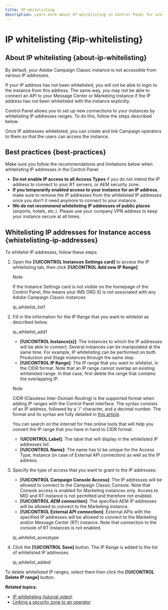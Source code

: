 ```yaml
---
title: IP whitelisting
description: Learn more about IP whitelisting in Control Panel for instance access
---
```


# IP whitelisting {#ip-whitelisting}

## About IP whitelisting {about-ip-whitelisting}

By default, your Adobe Campaign Classic instance is not accessible from various IP addresses.

If your IP address has not been whitelisted, you will not be able to login to the instance from this address. The same way, you may not be able to connect an API to your Message Center or Marketing instance if the IP address has not been whitelisted with the instance explicitly.

Control Panel allows you to set up new connections to your instances by whitelisting IP addresses ranges. To do this, follow the steps described below.

Once IP addresses whitelisted, you can create and link Campaign operators to them so that the users can access the instance.

## Best practices {best-practices}

Make sure you follow the recommendations and limitations below when whitelisting IP addresses in the Control Panel.

* **Do not enable IP access to all Access Types** if you do not intend the IP address to connect to your RT servers, or AEM security zone. 
* **If you temporarily enabled access to your instance for an IP address**, make sure to remove the IP addresses from the whitelisted IP addresses once you don't it need anymore to connect to your instance.
* **We do not recommend whitelisting IP addresses of public places** (airports, hotels, etc.). Please use your company VPN address to keep your instance secure at all times.

## Whitelisting IP addresses for Instance access {whistelisting-ip-addresses}

To whitelist IP addresses, follow these steps:

1. Open the **[!UICONTROL Instances Settings card]** to access the IP whitelisting tab, then click **[!UICONTROL Add new IP Range]**.

    >[!NOTE]
    >
    >If the Instance Settings card is not visible on the homepage of the Control Panel, this means your IMS ORG ID is not associated with any Adobe Campaign Classic instances

    ip_whitelist_list1

1. Fill in the information for the IP Range that you want to whitelist as described below.

    ip_whitelist_add1

    * **[!UICONTROL Instance(s)]**: The instances to which the IP addresses will be able to connect. Several instances can be manipulated at the same time. For example, IP whitelisting can be performed on both Production and Stage instances through the same step.
    * **[!UICONTROL IP Range]**: The IP range that you want to whitelist, in the CIDR format. Note that an IP range cannot overlap an existing whitelisted range. In that case, first delete the range that contains the overlapping IP.

    >[!NOTE]
    >
    >CIDR (Classless Inter-Domain Routing) is the supported format when adding IP ranges with the Control Panel interface. The syntax consists of an IP address, followed by a '/' character, and a decimal number. The format and its syntax are fully detailed in [this article](https://whatismyipaddress.com/cidr).
    >
    >You can search on the internet for free online tools that will help you convert the IP range that you have in hand to CIDR format.

    * **!UICONTROL Label]**: The label that will display in the whitelisted IP addresses list.
    * **[!UICONTROL Name]**: The name has to be unique for the Access Type, Instance (in case of External API connection) as well as the IP address.

1. Specify the type of access that you want to grant to the IP addresses:

    * **[!UICONTROL Campaign Console Access]**: The IP addresses will be allowed to connect to the Campaign Classic Console. Note that Console access is enabled for Marketing instances only. Access to MID and RT instance is not permitted and therefore not enabled.
    * **[!UICONTROL AEM connection]**: The specified AEM IP addresses will be allowed to connect to the Marketing instance.
    * **[!UICONTROL External API connection]**: External APIs with the specified IP addresses will be allowed to connect to the Marketing and/or Message Center (RT) instance. Note that connection to the console of RT instances is not enabled.

    ip_whitelist_acesstype

1. Click the **[!UICONTROL Save]** button. The IP Range is added to the list of whitelisted IP addresses.

    ip_whitelist_added

To delete whitelisted IP ranges, select them then click the **[!UICONTROL Delete IP range]** button.

**Related topics:**

* [IP whitelisting (tutorial video)](https://docs.adobe.com/content/help/en/campaign-learn/campaign-classic-tutorials/administrating/control-panel-acc/ip-whitelisting.html)
* [Linking a security zone to an operator](https://docs.campaign.adobe.com/doc/AC/en/INS_Additional_configurations_Configuring_Campaign_server.html#Linking_a_security_zone_to_an_operator)
